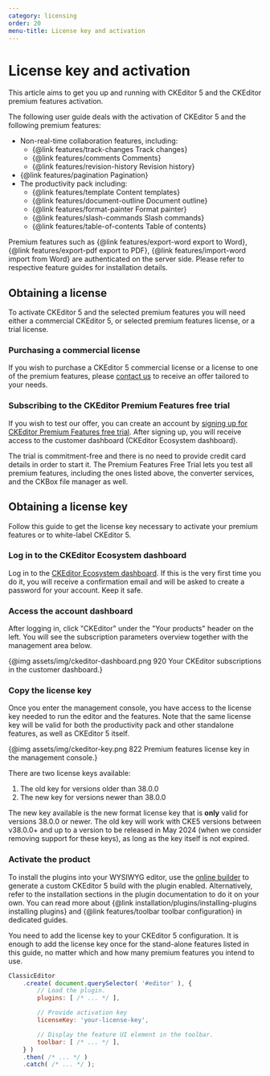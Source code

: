 ```yaml
---
category: licensing
order: 20
menu-title: License key and activation
---
```


# License key and activation

This article aims to get you up and running with CKEditor 5 and the CKEditor premium features activation.

The following user guide deals with the activation of CKEditor 5 and the following premium features:
* Non-real-time collaboration features, including:
	* {@link features/track-changes Track changes}
	* {@link features/comments Comments}
	* {@link features/revision-history Revision history}
* {@link features/pagination Pagination}
* The productivity pack including:
	* {@link features/template Content templates}
	* {@link features/document-outline Document outline}
	* {@link features/format-painter Format painter}
	* {@link features/slash-commands Slash commands}
	* {@link features/table-of-contents Table of contents}

Premium features such as {@link features/export-word export to Word}, {@link features/export-pdf export to PDF}, {@link features/import-word import from Word} are authenticated on the server side. Please refer to respective feature guides for installation details.

## Obtaining a license

To activate CKEditor 5 and the selected premium features you will need either a commercial CKEditor 5, or selected premium features license, or a trial license.

### Purchasing a commercial license

If you wish to purchase a CKEditor 5 commercial license or a license to one of the premium features, please [contact us](https://ckeditor.com/contact/?sales=true#contact-form) to receive an offer tailored to your needs.

### Subscribing to the CKEditor Premium Features free trial

If you wish to test our offer, you can create an account by [signing up for CKEditor Premium Features free trial](https://orders.ckeditor.com/trial/premium-features). After signing up, you will receive access to the customer dashboard (CKEditor Ecosystem dashboard).

The trial is commitment-free and there is no need to provide credit card details in order to start it. The Premium Features Free Trial lets you test all premium features, including the ones listed above, the converter services, and the CKBox file manager as well.

## Obtaining a license key

Follow this guide to get the license key necessary to activate your premium features or to white-label CKEditor 5.

### Log in to the CKEditor Ecosystem dashboard

Log in to the [CKEditor Ecosystem dashboard](https://dashboard.ckeditor.com). If this is the very first time you do it, you will receive a confirmation email and will be asked to create a password for your account. Keep it safe.

### Access the account dashboard

After logging in, click "CKEditor" under the "Your products" header on the left. You will see the subscription parameters overview together with the management area below.

{@img assets/img/ckeditor-dashboard.png 920 Your CKEditor subscriptions in the customer dashboard.}

### Copy the license key

Once you enter the management console, you have access to the license key needed to run the editor and the features. Note that the same license key will be valid for both the productivity pack and other standalone features, as well as CKEditor 5 itself.

{@img assets/img/ckeditor-key.png 822 Premium features license key in the management console.}

There are two license keys available:
1. The old key for versions older than 38.0.0
2. The new key for versions newer than 38.0.0

The new key available is the new format license key that is **only** valid for versions 38.0.0 or newer. The old key will work with CKE5 versions between v38.0.0+ and up to a version to be released in May 2024 (when we consider removing support for these keys), as long as the key itself is not expired.

### Activate the product

To install the plugins into your WYSIWYG editor, use the [online builder](https://ckeditor.com/ckeditor-5/online-builder/) to generate a custom CKEditor 5 build with the plugin enabled. Alternatively, refer to the installation sections in the plugin documentation to do it on your own. You can read more about {@link installation/plugins/installing-plugins installing plugins} and {@link features/toolbar toolbar configuration} in dedicated guides.

You need to add the license key to your CKEditor 5 configuration. It is enough to add the license key once for the stand-alone features listed in this guide, no matter which and how many premium features you intend to use.

```js
ClassicEditor
	.create( document.querySelector( '#editor' ), {
		// Load the plugin.
		plugins: [ /* ... */ ],

		// Provide activation key
		licenseKey: 'your-license-key',

		// Display the feature UI element in the toolbar.
		toolbar: [ /* ... */ ],
	} )
	.then( /* ... */ )
	.catch( /* ... */ );
```

